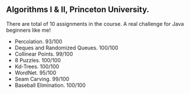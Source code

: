 ## Algorithms I & II, Princeton University.

There are total of 10 assignments in the course. A real challenge for Java beginners like me!

* Percolation. 93/100
* Deques and Randomized Queues. 100/100
* Collinear Points. 99/100
* 8 Puzzles. 100/100
* Kd-Trees. 100/100
* WordNet. 95/100
* Seam Carving. 99/100
* Baseball Elimination. 100/100
